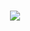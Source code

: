 <h1 align="center">
  <a href="https://git.io/typing-svg">
    <img src="https://readme-typing-svg.herokuapp.com/?lines=_____+Hello,+There!+👋+_____;_____+Nice+to+meet+you!+_____&center=true&size=30">
  </a>
</h1>
